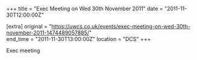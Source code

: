 +++
title = "Exec Meeting on Wed 30th November 2011"
date = "2011-11-30T12:00:00Z"

[extra]
original = "https://uwcs.co.uk/events/exec-meeting-on-wed-30th-november-2011-1474489057885/"    
end_time = "2011-11-30T13:00:00Z"
location = "DCS"
+++

Exec meeting

